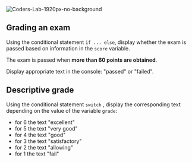 ![Coders-Lab-1920px-no-background](https://user-images.githubusercontent.com/30623667/104709394-2cabee80-571f-11eb-9518-ea6a794e558e.png)


## Grading an exam

Using the conditional statement `if ... else`, display whether the exam is passed based on information in the `score` variable.

The exam is passed when **more than 60 points are obtained**.

Display appropriate text in the console: "passed" or "failed".


## Descriptive grade

Using the conditional statement `switch` , display the corresponding text depending on the value of the variable `grade`:

- for 6 the text "excellent"
- for 5 the text "very good"
- for 4 the text "good"
- for 3 the text "satisfactory"
- for 2 the text "allowing"
- for 1 the text "fail"
